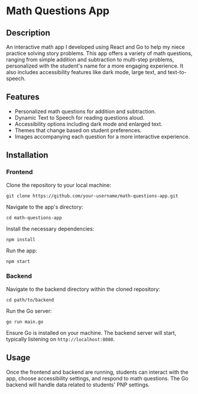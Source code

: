 # Math Questions App

## Description

An interactive math app I developed using React and Go to help my niece practice solving story problems. This app offers a variety of math questions, ranging from simple addition and subtraction to multi-step problems, personalized with the student's name for a more engaging experience. It also includes accessibility features like dark mode, large text, and text-to-speech.

## Features

-   Personalized math questions for addition and subtraction.
-   Dynamic Text to Speech for reading questions aloud.
-   Accessibility options including dark mode and enlarged text.
-   Themes that change based on student preferences.
-   Images accompanying each question for a more interactive experience.


## Installation

### Frontend

Clone the repository to your local machine:

`git clone https://github.com/your-username/math-questions-app.git` 

Navigate to the app's directory:

`cd math-questions-app` 

Install the necessary dependencies:

`npm install` 

Run the app:

`npm start` 

### Backend

Navigate to the backend directory within the cloned repository:

`cd path/to/backend` 

Run the Go server:

`go run main.go` 

Ensure Go is installed on your machine. The backend server will start, typically listening on `http://localhost:8080`.

## Usage

Once the frontend and backend are running, students can interact with the app, choose accessibility settings, and respond to math questions. The Go backend will handle data related to students' PNP settings.
